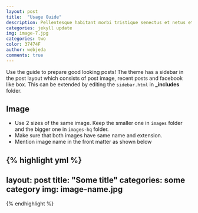 ```yaml
---
layout: post
title:  "Usage Guide"
description: Pellentesque habitant morbi tristique senectus et netus et malesuada fames ac turpis egestas. Duis vehicula tincidunt lacus nec fringilla. Morbi molestie fringilla laoreet. Vestibulum venenatis ante in imperdiet venenatis. 
categories: jekyll update
img: image-7.jpg
categories: two
color: 37474F
author: webjeda
comments: true
---
```


Use the guide to prepare good looking posts! The theme has a sidebar in the post layout which consists of post image, recent posts and facebook like box. This can be extended by editing the ``sidebar.html`` in **_includes** folder.

## Image

- Use 2 sizes of the same image. Keep the smaller one in ``images`` folder and the bigger one in ``images-hq`` folder.
- Make sure that both images have same name and extension.
- Mention image name in the front matter as shown below

{% highlight yml %}
---
layout: post
title:  "Some title"
categories: some category
img: image-name.jpg
---
{% endhighlight %}